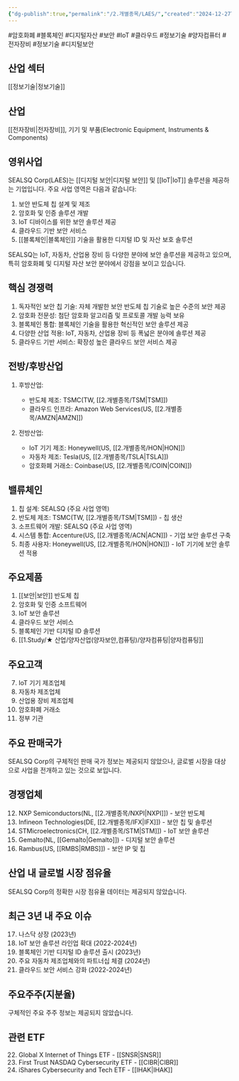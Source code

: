 ```yaml
---
{"dg-publish":true,"permalink":"/2.개별종목/LAES/","created":"2024-12-27T09:53:33.607+09:00","updated":"2025-06-03T20:05:59.839+09:00"}
---
```


#암호화폐 #블록체인 #디지털자산 #보안 #IoT #클라우드 #정보기술 #양자컴퓨터 #전자장비 #정보기술 #디지털보안 

## 산업 섹터

[[정보기술\|정보기술]]

## 산업

[[전자장비\|전자장비]], 기기 및 부품(Electronic Equipment, Instruments & Components)

## 영위사업

SEALSQ Corp(LAES)는 [[디지털 보안\|디지털 보안]] 및 [[IoT\|IoT]] 솔루션을 제공하는 기업입니다. 주요 사업 영역은 다음과 같습니다:

1. 보안 반도체 칩 설계 및 제조
2. 암호화 및 인증 솔루션 개발
3. IoT 디바이스를 위한 보안 솔루션 제공
4. 클라우드 기반 보안 서비스
5. [[블록체인\|블록체인]] 기술을 활용한 디지털 ID 및 자산 보호 솔루션

SEALSQ는 IoT, 자동차, 산업용 장비 등 다양한 분야에 보안 솔루션을 제공하고 있으며, 특히 암호화폐 및 디지털 자산 보안 분야에서 강점을 보이고 있습니다.

## 핵심 경쟁력

1. 독자적인 보안 칩 기술: 자체 개발한 보안 반도체 칩 기술로 높은 수준의 보안 제공
2. 암호화 전문성: 첨단 암호화 알고리즘 및 프로토콜 개발 능력 보유
3. 블록체인 통합: 블록체인 기술을 활용한 혁신적인 보안 솔루션 제공
4. 다양한 산업 적용: IoT, 자동차, 산업용 장비 등 폭넓은 분야에 솔루션 제공
5. 클라우드 기반 서비스: 확장성 높은 클라우드 보안 서비스 제공

## 전방/후방산업

1. 후방산업:
    
    - 반도체 제조: TSMC(TW, [[2.개별종목/TSM\|TSM]])
    - 클라우드 인프라: Amazon Web Services(US, [[2.개별종목/AMZN\|AMZN]])
    
2. 전방산업:
    
    - IoT 기기 제조: Honeywell(US, [[2.개별종목/HON\|HON]])
    - 자동차 제조: Tesla(US, [[2.개별종목/TSLA\|TSLA]])
    - 암호화폐 거래소: Coinbase(US, [[2.개별종목/COIN\|COIN]])
    

## 밸류체인

1. 칩 설계: SEALSQ (주요 사업 영역)
2. 반도체 제조: TSMC(TW, [[2.개별종목/TSM\|TSM]]) - 칩 생산
3. 소프트웨어 개발: SEALSQ (주요 사업 영역)
4. 시스템 통합: Accenture(US, [[2.개별종목/ACN\|ACN]]) - 기업 보안 솔루션 구축
5. 최종 사용자: Honeywell(US, [[2.개별종목/HON\|HON]]) - IoT 기기에 보안 솔루션 적용

## 주요제품

1. [[보안\|보안]] 반도체 칩
2. 암호화 및 인증 소프트웨어
3. IoT 보안 솔루션
4. 클라우드 보안 서비스
5. 블록체인 기반 디지털 ID 솔루션
6. [[1.Study/★ 산업/양자산업(양자보안,컴퓨팅)/양자컴퓨팅\|양자컴퓨팅]] 

## 주요고객

7. IoT 기기 제조업체
8. 자동차 제조업체
9. 산업용 장비 제조업체
10. 암호화폐 거래소
11. 정부 기관

## 주요 판매국가

SEALSQ Corp의 구체적인 판매 국가 정보는 제공되지 않았으나, 글로벌 시장을 대상으로 사업을 전개하고 있는 것으로 보입니다.

## 경쟁업체

12. NXP Semiconductors(NL, [[2.개별종목/NXPI\|NXPI]]) - 보안 반도체
13. Infineon Technologies(DE, [[2.개별종목/IFX\|IFX]]) - 보안 칩 및 솔루션
14. STMicroelectronics(CH, [[2.개별종목/STM\|STM]]) - IoT 보안 솔루션
15. Gemalto(NL, [[Gemalto\|Gemalto]]) - 디지털 보안 솔루션
16. Rambus(US, [[RMBS\|RMBS]]) - 보안 IP 및 칩

## 산업 내 글로벌 시장 점유율

SEALSQ Corp의 정확한 시장 점유율 데이터는 제공되지 않았습니다.

## 최근 3년 내 주요 이슈

17. 나스닥 상장 (2023년)
18. IoT 보안 솔루션 라인업 확대 (2022-2024년)
19. 블록체인 기반 디지털 ID 솔루션 출시 (2023년)
20. 주요 자동차 제조업체와의 파트너십 체결 (2024년)
21. 클라우드 보안 서비스 강화 (2022-2024년)

## 주요주주(지분율)

구체적인 주요 주주 정보는 제공되지 않았습니다.

## 관련 ETF

22. Global X Internet of Things ETF - [[SNSR\|SNSR]]
23. First Trust NASDAQ Cybersecurity ETF - [[CIBR\|CIBR]]
24. iShares Cybersecurity and Tech ETF - [[IHAK\|IHAK]]